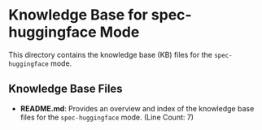 # Knowledge Base for spec-huggingface Mode

This directory contains the knowledge base (KB) files for the `spec-huggingface` mode.

## Knowledge Base Files

*   **README.md**: Provides an overview and index of the knowledge base files for the `spec-huggingface` mode. (Line Count: 7)